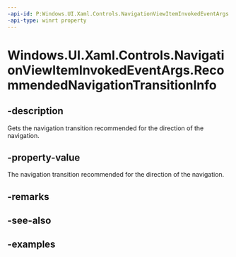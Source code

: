 ```yaml
---
-api-id: P:Windows.UI.Xaml.Controls.NavigationViewItemInvokedEventArgs.RecommendedNavigationTransitionInfo
-api-type: winrt property
---
```


<!-- Property syntax.
public NavigationTransitionInfo RecommendedNavigationTransitionInfo { get; }
-->

# Windows.UI.Xaml.Controls.NavigationViewItemInvokedEventArgs.RecommendedNavigationTransitionInfo

## -description

Gets the navigation transition recommended for the direction of the navigation.

## -property-value

The navigation transition recommended for the direction of the navigation.

## -remarks

## -see-also

## -examples

